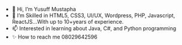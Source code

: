 - 👋 Hi, I’m Yusuff Mustapha
- 👀 I’m Skilled in HTML5, CSS3, UI/UX, Wordpress, PHP, Javascript, ReactJS...With up to 10+years of experience.
- 📫 Interested in learning about Java, C#, and Python programming 
- ✨ How to reach me 08029642596

<!---
techiestrategy/techiestrategy is a ✨ special ✨ repository because its `README.md` (this file) appears on your GitHub profile.
You can click the Preview link to take a look at your changes.
--->
